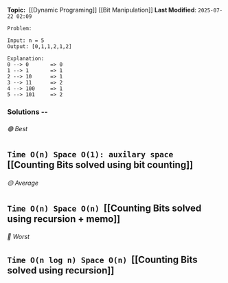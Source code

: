 **Topic:**  [[Dynamic Programing]] [[Bit Manipulation]]
**Last Modified**:  `2025-07-22 02:09`

`Problem: `
```
Input: n = 5
Output: [0,1,1,2,1,2]

Explanation:
0 --> 0       => 0
1 --> 1       => 1
2 --> 10      => 1
3 --> 11      => 2
4 --> 100     => 1
5 --> 101     => 2
```

### Solutions -- 

###### 🟢 Best
 `Time O(n) Space O(1): auxilary space`  [[Counting Bits solved using bit counting]]
----------------------------------------------------------------------------------------------
###### 🟡 Average
 `Time O(n) Space O(n)`  [[Counting Bits solved using recursion + memo]]
----------------------------------------------------------------------------------------------
###### 🔴 Worst
 `Time O(n log n) Space O(n)`  [[Counting Bits solved using recursion]]
----------------------------------------------------------------------------------------------


